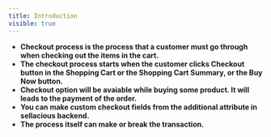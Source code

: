 ```yaml
---
title: Introduction
visible: true
---
```


* **Checkout process  is the process that a customer must go through when checking out the items in the cart.**<br>
* **The checkout process starts when the customer clicks Checkout button in the Shopping Cart or the Shopping Cart       Summary, or the Buy Now button.**<br>
* **Checkout option will be avaiable while buying some product. It will leads to the payment of the order.**<br>
* **You can make custom checkout fields from the additional attribute in sellacious backend.**<br>
* **The process itself can make or break the transaction.** 

